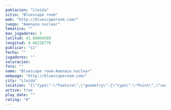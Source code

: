 ```yaml
---
poblacion: "Lleida"
sitio: "Bluescape room"
web: "http://bluescaperoom.com/"
juego: "Amenaza nuclear"
tematica: ""
max_jugadores: 5
latitud: 41.60864560
longitud: 0.66226770
publicar: "si"
fecha: ""
jugadores: ""
valoracion: 
foto: ""
name: "Bluescape room-Amenaza nuclear"
webpage: "http://bluescaperoom.com/"
city: "Lleida"
location: "{\"type\":\"Feature\",\"geometry\":{\"type\":\"Point\",\"coordinates\":[41.6086456,0.6622677]}}"
active: true
play_date: ""
rating: "0"
---
```

